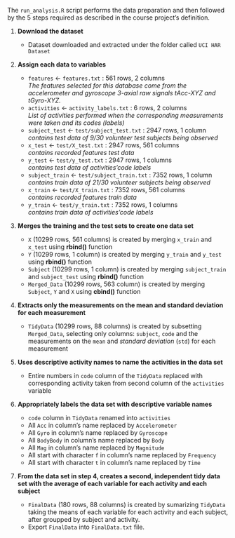 The  `run_analysis.R`  script performs the data preparation and then followed by the 5 steps required as described in the course project’s definition.

1.  **Download the dataset**
    
    -   Dataset downloaded and extracted under the folder called  `UCI HAR Dataset`
    
      
    
2.  **Assign each data to variables**
    
    -   `features`  <-  `features.txt`  : 561 rows, 2 columns  
        _The features selected for this database come from the accelerometer and gyroscope 3-axial raw signals tAcc-XYZ and tGyro-XYZ._
    -   `activities`  <-  `activity_labels.txt`  : 6 rows, 2 columns  
        _List of activities performed when the corresponding measurements were taken and its codes (labels)_
    -   `subject_test`  <-  `test/subject_test.txt`  : 2947 rows, 1 column  
        _contains test data of 9/30 volunteer test subjects being observed_
    -   `x_test`  <-  `test/X_test.txt`  : 2947 rows, 561 columns  
        _contains recorded features test data_
    -   `y_test`  <-  `test/y_test.txt`  : 2947 rows, 1 columns  
        _contains test data of activities’code labels_
    -   `subject_train`  <-  `test/subject_train.txt`  : 7352 rows, 1 column  
        _contains train data of 21/30 volunteer subjects being observed_
    -   `x_train`  <-  `test/X_train.txt`  : 7352 rows, 561 columns  
        _contains recorded features train data_
    -   `y_train`  <-  `test/y_train.txt`  : 7352 rows, 1 columns  
        _contains train data of activities’code labels_
    
      
    
3.  **Merges the training and the test sets to create one data set**
    
    -   `X`  (10299 rows, 561 columns) is created by merging  `x_train`  and  `x_test`  using  **rbind()**  function
    -   `Y`  (10299 rows, 1 column) is created by merging  `y_train`  and  `y_test`  using  **rbind()**  function
    -   `Subject`  (10299 rows, 1 column) is created by merging  `subject_train`  and  `subject_test`  using  **rbind()**  function
    -   `Merged_Data`  (10299 rows, 563 column) is created by merging  `Subject`,  `Y`  and  `X`  using  **cbind()**  function
    
      
    
4.  **Extracts only the measurements on the mean and standard deviation for each measurement**
    
    -   `TidyData`  (10299 rows, 88 columns) is created by subsetting  `Merged_Data`, selecting only columns:  `subject`,  `code`  and the measurements on the  `mean`  and  _standard deviation_  (`std`) for each measurement
    
      
    
5.  **Uses descriptive activity names to name the activities in the data set**
    
    -   Entire numbers in  `code`  column of the  `TidyData`  replaced with corresponding activity taken from second column of the  `activities`  variable
    
      
    
6.  **Appropriately labels the data set with descriptive variable names**
    
    -   `code`  column in  `TidyData`  renamed into  `activities`
    -   All  `Acc`  in column’s name replaced by  `Accelerometer`
    -   All  `Gyro`  in column’s name replaced by  `Gyroscope`
    -   All  `BodyBody`  in column’s name replaced by  `Body`
    -   All  `Mag`  in column’s name replaced by  `Magnitude`
    -   All start with character  `f`  in column’s name replaced by  `Frequency`
    -   All start with character  `t`  in column’s name replaced by  `Time`
    
      
    
7.  **From the data set in step 4, creates a second, independent tidy data set with the average of each variable for each activity and each subject**
    -   `FinalData`  (180 rows, 88 columns) is created by sumarizing  `TidyData`  taking the means of each variable for each activity and each subject, after groupped by subject and activity.
    -   Export  `FinalData`  into  `FinalData.txt`  file.